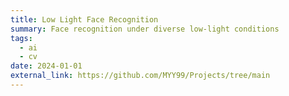 ```yaml
---
title: Low Light Face Recognition
summary: Face recognition under diverse low-light conditions
tags:
  - ai
  - cv
date: 2024-01-01
external_link: https://github.com/MYY99/Projects/tree/main
---
```

